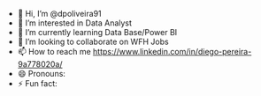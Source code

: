 - 👋 Hi, I’m @dpoliveira91
- 👀 I’m interested in Data Analyst
- 🌱 I’m currently learning Data Base/Power BI
- 💞️ I’m looking to collaborate on WFH Jobs
- 📫 How to reach me https://www.linkedin.com/in/diego-pereira-9a778020a/
- 😄 Pronouns: 
- ⚡ Fun fact:

<!---
dpoliveira91/dpoliveira91 is a ✨ special ✨ repository because its `README.md` (this file) appears on your GitHub profile.
You can click the Preview link to take a look at your changes.
--->
